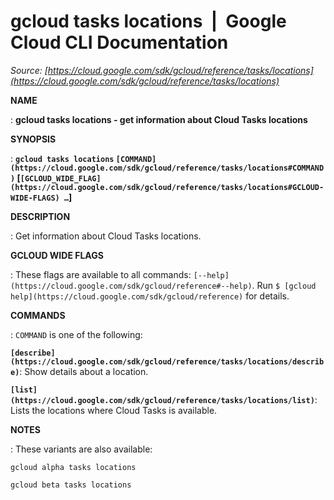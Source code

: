 # gcloud tasks locations  |  Google Cloud CLI Documentation

*Source: [https://cloud.google.com/sdk/gcloud/reference/tasks/locations](https://cloud.google.com/sdk/gcloud/reference/tasks/locations)*

**NAME**

: **gcloud tasks locations - get information about Cloud Tasks locations**

**SYNOPSIS**

: **`gcloud tasks locations` `[COMMAND](https://cloud.google.com/sdk/gcloud/reference/tasks/locations#COMMAND)` [`[GCLOUD_WIDE_FLAG](https://cloud.google.com/sdk/gcloud/reference/tasks/locations#GCLOUD-WIDE-FLAGS) …`]**

**DESCRIPTION**

: Get information about Cloud Tasks locations.

**GCLOUD WIDE FLAGS**

: These flags are available to all commands: `[--help](https://cloud.google.com/sdk/gcloud/reference#--help)`.
Run `$ [gcloud help](https://cloud.google.com/sdk/gcloud/reference)` for details.

**COMMANDS**

: ``COMMAND`` is one of the following:

**`[describe](https://cloud.google.com/sdk/gcloud/reference/tasks/locations/describe)`**:
Show details about a location.

**`[list](https://cloud.google.com/sdk/gcloud/reference/tasks/locations/list)`**:
Lists the locations where Cloud Tasks is available.

**NOTES**

: These variants are also available:

```
gcloud alpha tasks locations
```

```
gcloud beta tasks locations
```